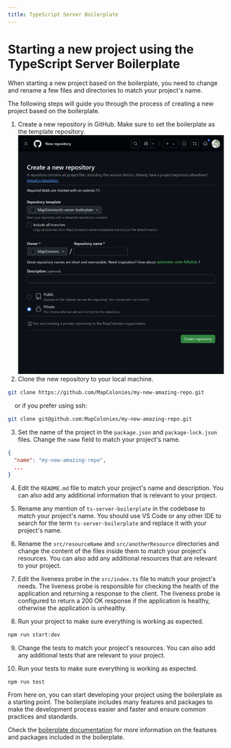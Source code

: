 ```yaml
---
title: TypeScript Server Boilerplate
---
```


# Starting a new project using the TypeScript Server Boilerplate

When starting a new project based on the boilerplate, you need to change and rename a few files and directories to match your project's name.

The following steps will guide you through the process of creating a new project based on the boilerplate.

1. Create a new repository in GitHub. Make sure to set the boilerplate as the template repository.
   ![creating new repository](/img/boilerplate/create-repo-boilerplate-dark.png)
2. Clone the new repository to your local machine.

```bash
git clone https://github.com/MapColonies/my-new-amazing-repo.git
```

&nbsp;&nbsp;&nbsp;&nbsp;or if you prefer using ssh:

```bash ssh
git clone git@github.com:MapColonies/my-new-amazing-repo.git
```

3. Set the name of the project in the `package.json` and `package-lock.json` files. Change the `name` field to match your project's name.

```json
{
  "name": "my-new-amazing-repo",
  ...
}
```

4. Edit the `README.md` file to match your project's name and description. You can also add any additional information that is relevant to your project.

5. Rename any mention of `ts-server-boilerplate` in the codebase to match your project's name. You should use VS Code or any other IDE to search for the term `ts-server-boilerplate` and replace it with your project's name.

6. Rename the `src/resourceName` and `src/anotherResource` directories and change the content of the files inside them to match your project's resources. You can also add any additional resources that are relevant to your project.

7. Edit the liveness probe in the `src/index.ts` file to match your project's needs. The liveness probe is responsible for checking the health of the application and returning a response to the client. The liveness probe is configured to return a 200 OK response if the application is healthy, otherwise the application is unhealthy.

8. Run your project to make sure everything is working as expected.

```bash
npm run start:dev
```

9. Change the tests to match your project's resources. You can also add any additional tests that are relevant to your project.

10. Run your tests to make sure everything is working as expected.

```bash
npm run test
```

From here on, you can start developing your project using the boilerplate as a starting point. The boilerplate includes many features and packages to make the development process easier and faster and ensure common practices and standards.

Check the [boilerplate documentation](../../knowledge-base/ts-server-boilerplate/readme.md) for more information on the features and packages included in the boilerplate.

